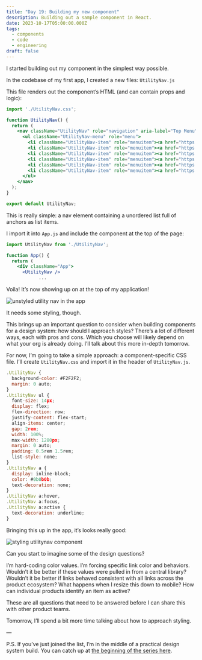```yaml
---
title: "Day 19: Building my new component"
description: Building out a sample component in React.
date: 2023-10-17T05:00:00.000Z
tags:
  - components
  - code
  - engineering
draft: false
---
```

I started building out my component in the simplest way possible.

In the codebase of my first app, I created a new files: `UtilityNav.js`

This file renders out the component’s HTML (and can contain props and logic):

```jsx
import './UtilityNav.css';

function UtilityNav() {
  return (
    <nav className="UtilityNav" role="navigation" aria-label="Top Menu">
      <ul className="UtilityNav-menu" role="menu">
        <li className="UtilityNav-item" role="menuitem"><a href="https://example.com">Personal</a></li>
        <li className="UtilityNav-item" role="menuitem"><a href="https://business.example.com">Small Business</a></li>
        <li className="UtilityNav-item" role="menuitem"><a href="https://wealth.example.com">Wealth Management</a></li>
        <li className="UtilityNav-item" role="menuitem"><a href="https://business.example.com">Businesses & Institutions</a></li>
        <li className="UtilityNav-item" role="menuitem"><a href="https://security.example.com">Security</a></li>
        <li className="UtilityNav-item" role="menuitem"><a href="https://about.example.com">About</a></li>
      </ul>
    </nav>
  );
}

export default UtilityNav;
```

This is really simple: a nav element containing a unordered list full of anchors as list items.

I import it into `App.js` and include the component at the top of the page:

```jsx
import UtilityNav from './UtilityNav';

function App() {
  return (
    <div className="App">
      <UtilityNav />
			...
```

Voila! It’s now showing up on at the top of my application!

![unstyled utility nav in the app](/assets/i/post-bofa-utilitynav-code-1.png)

It needs some styling, though.

This brings up an important question to consider when building components for a design system: how should I approach styles? There’s a lot of different ways, each with pros and cons. Which you choose will likely depend on what your org is already doing. I’ll talk about this more in-depth tomorrow.

For now, I’m going to take a simple approach: a component-specific CSS file. I’ll create `UtilityNav.css` and import it in the header of `UtilityNav.js`.

```jsx
.UtilityNav {
  background-color: #F2F2F2;
  margin: 0 auto;
}
.UtilityNav ul {
  font-size: 14px;
  display: flex;
  flex-direction: row;
  justify-content: flex-start;
  align-items: center;
  gap: 2rem;
  width: 100%;
  max-width: 1280px;
  margin: 0 auto;
  padding: 0.5rem 1.5rem;
  list-style: none;
}
.UtilityNav a {
  display: inline-block;
  color: #0b0b0b;
  text-decoration: none;
}
.UtilityNav a:hover,
.UtilityNav a:focus,
.UtilityNav a:active {
  text-decoration: underline;
}
```

Bringing this up in the app, it’s looks really good:

![styling utilitynav component](/assets/i/post-bofa-utilitynav-code-2.png)

Can you start to imagine some of the design questions? 

I’m hard-coding color values. I’m forcing specific link color and behaviors. Wouldn’t it be better if these values were pulled in from a central library? Wouldn’t it be better if links behaved consistent with all links across the product ecosystem? What happens when I resize this down to mobile? How can individual products identify an item as active?

These are all questions that need to be answered before I can share this with other product teams.

Tomorrow, I’ll spend a bit more time talking about how to approach styling.

—

P.S. If you’ve just joined the list, I’m in the middle of a practical design system build. You can catch up at [the beginning of the series here](https://practicaldesignsystems.com/daily/let-s-build-a-design-system/).
